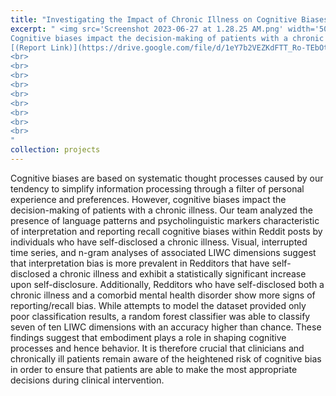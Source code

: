```yaml
---
title: "Investigating the Impact of Chronic Illness on Cognitive Biases"
excerpt: " <img src='Screenshot 2023-06-27 at 1.28.25 AM.png' width='500' height='500' align='left'> 
Cognitive biases impact the decision-making of patients with a chronic illness. We analyzed the presence of language patterns and psycholinguistic markers characteristic of cognitive biases within Reddit posts by individuals who have self-disclosed a chronic illness using visual, interrupted time series and n-gram analyses of associated LIWC dimensions.
[(Report Link)](https://drive.google.com/file/d/1eY7b2VEZKdFTT_Ro-TEbOtoqQIufsgLD/view?usp=sharing) <br>
<br>
<br>
<br>
<br>
<br>
<br>
<br>
<br>
<br>
"
collection: projects
---
```




Cognitive biases are based on systematic thought processes caused by our tendency to simplify information processing through a filter of personal experience and preferences. However, cognitive biases impact the decision-making of patients with a chronic illness. Our team analyzed the presence of language patterns and psycholinguistic markers characteristic of interpretation and reporting recall cognitive biases within Reddit posts by individuals who have self-disclosed a chronic illness. Visual, interrupted time series, and n-gram analyses of associated LIWC dimensions suggest that interpretation bias is more prevalent in Redditors that have self-disclosed a chronic illness and exhibit a statistically significant increase upon self-disclosure. Additionally, Redditors who have self-disclosed both a chronic illness and a comorbid mental health disorder show more signs of reporting/recall bias. While attempts to model the dataset provided only poor classification results, a random forest classifier was able to classify seven of ten LIWC dimensions with an accuracy higher than chance. These findings suggest that embodiment plays a role in shaping cognitive processes and hence behavior. It is therefore crucial that clinicians and chronically ill patients remain aware of the heightened risk of cognitive bias in order to ensure that patients are able to make the most appropriate decisions during clinical intervention.
